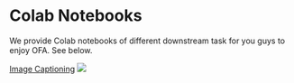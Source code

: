# Colab Notebooks

We provide Colab notebooks of different downstream task for you guys to enjoy OFA. See below.

[Image Captioning](https://colab.research.google.com/drive/1Q4eNhhhLcgOP4hHqwZwU1ijOlabgve1W?usp=sharing)  [![][colab]](https://colab.research.google.com/drive/1Q4eNhhhLcgOP4hHqwZwU1ijOlabgve1W?usp=sharing)

[colab]: <https://colab.research.google.com/assets/colab-badge.svg>
